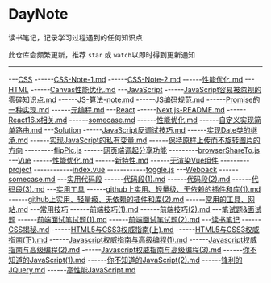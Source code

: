 
# DayNote

读书笔记，记录学习过程遇到的任何知识点

此仓库会频繁更新，推荐 `star` 或 `watch`以即时得到更新通知

---

---[CSS](/CSS)
------[CSS-Note-1.md](/CSS/CSS-Note-1.md)
------[CSS-Note-2.md](/CSS/CSS-Note-2.md)
------[性能优化.md](/CSS/性能优化.md)
---[HTML](/HTML)
------[Canvas性能优化.md](/HTML/Canvas性能优化.md)
---[JavaScript](/JavaScript)
------[JavaScript容易被忽视的零碎知识点.md](/JavaScript/JavaScript容易被忽视的零碎知识点.md)
------[JS-算法-note.md](/JavaScript/JS-算法-note.md)
------[JS编码规范.md](/JavaScript/JS编码规范.md)
------[Promise的一种实现.md](/JavaScript/Promise的一种实现.md)
------[元编程.md](/JavaScript/元编程.md)
---[React](/React)
------[Next.js-README.md](/React/Next.js-README.md)
------[React16.x相关.md](/React/React16.x相关.md)
------[somecase.md](/React/somecase.md)
------[性能优化.md](/React/性能优化.md)
------[自定义实现简单路由.md](/React/自定义实现简单路由.md)
---[Solution](/Solution)
------[JavaScript反调试技巧.md](/Solution/JavaScript反调试技巧.md)
------[实现Date类的继承.md](/Solution/实现Date类的继承.md)
------[实现JavaScript的私有变量.md](/Solution/实现JavaScript的私有变量.md)
------[保持原样上传而不旋转图片的方向](/Solution/保持原样上传而不旋转图片的方向)
---------[flipPic.js](/Solution/保持原样上传而不旋转图片的方向/flipPic.js)
------[网页端调起分享功能](/Solution/网页端调起分享功能)
---------[browserShareTo.js](/Solution/网页端调起分享功能/browserShareTo.js)
---[Vue](/Vue)
------[性能优化.md](/Vue/性能优化.md)
------[新特性.md](/Vue/新特性.md)
------[无渲染Vue组件](/Vue/无渲染Vue组件)
---------[project](/Vue/无渲染Vue组件/project)
------------[index.vue](/Vue/无渲染Vue组件/project/index.vue)
------------[toggle.js](/Vue/无渲染Vue组件/project/toggle.js)
---[Webpack](/Webpack)
------[somecase.md](/Webpack/somecase.md)
---[实用代码段](/实用代码段)
------[代码段(1).md](/实用代码段/代码段(1).md)
------[代码段(2).md](/实用代码段/代码段(2).md)
------[代码段(3).md](/实用代码段/代码段(3).md)
---[实用工具](/实用工具)
------[github上实用、轻量级、无依赖的插件和库(1).md](/实用工具/github上实用、轻量级、无依赖的插件和库(1).md)
------[github上实用、轻量级、无依赖的插件和库(2).md](/实用工具/github上实用、轻量级、无依赖的插件和库(2).md)
------[常用的工具、网站.md](/实用工具/常用的工具、网站.md)
---[常用技巧](/常用技巧)
------[前端技巧(1).md](/常用技巧/前端技巧(1).md)
------[前端技巧(2).md](/常用技巧/前端技巧(2).md)
---[笔试题&面试题](/笔试题&面试题)
------[前端面试笔试题(1).md](/笔试题&面试题/前端面试笔试题(1).md)
------[前端面试笔试题(2).md](/笔试题&面试题/前端面试笔试题(2).md)
---[读书笔记](/读书笔记)
------[CSS揭秘.md](/读书笔记/CSS揭秘.md)
------[HTML5与CSS3权威指南(上).md](/读书笔记/HTML5与CSS3权威指南(上).md)
------[HTML5与CSS3权威指南(下).md](/读书笔记/HTML5与CSS3权威指南(下).md)
------[Javascript权威指南与高级编程(1).md](/读书笔记/Javascript权威指南与高级编程(1).md)
------[Javascript权威指南与高级编程(2).md](/读书笔记/Javascript权威指南与高级编程(2).md)
------[Javascript权威指南与高级编程(3).md](/读书笔记/Javascript权威指南与高级编程(3).md)
------[你不知道的JavaScript(1).md](/读书笔记/你不知道的JavaScript(1).md)
------[你不知道的JavaScript(2).md](/读书笔记/你不知道的JavaScript(2).md)
------[锋利的JQuery.md](/读书笔记/锋利的JQuery.md)
------[高性能JavaScript.md](/读书笔记/高性能JavaScript.md)
